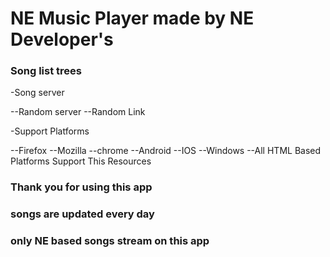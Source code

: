 # NE Music Player made by NE Developer's
### Song list trees

-Song server

--Random server
--Random Link

-Support Platforms

--Firefox
--Mozilla
--chrome
--Android
--IOS
--Windows
--All HTML Based Platforms Support This Resources

### Thank you for using this app
### songs are updated every day
### only NE based songs stream on this app

